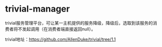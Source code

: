 # trivial-manager
trivial服务管理平台，可让某一主机提供的服务降级，降级后，选取到该服务的消费者将不发起调用（在消费者端直接返回null）。

trivial地址：https://github.com/AllenDuke/trivial/tree/1.1 